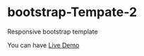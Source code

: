 # bootstrap-Tempate-2
Responsive bootstrap template


You can have [Live Demo](https://rituagrawal904.github.io/bootstrap-Tempate-2/)
